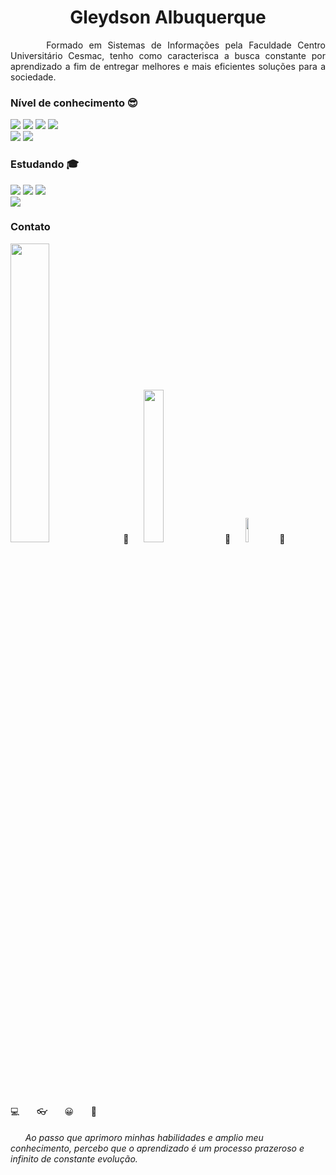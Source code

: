 <h1 align="center">Gleydson Albuquerque</h1>

<p align="justify">&nbsp; &nbsp;&nbsp;&nbsp; Formado em Sistemas de Informações pela Faculdade Centro Universitário Cesmac, tenho como caracterisca a busca constante por aprendizado a fim de entregar melhores 
e mais eficientes soluções para a sociedade.</p>

### Nível de conhecimento :sunglasses:
<img src="https://img.shields.io/static/v1?label=php&message=8.50&color=blue&style=for-the-badge"/> <img src="https://img.shields.io/static/v1?label=java&message=8.50&color=blue&style=for-the-badge"/> <img src="https://img.shields.io/static/v1?label=sql&message=8.50&color=blue&style=for-the-badge"/> 
<img src="https://img.shields.io/static/v1?label=HTML&message=8.00&color=blue&style=for-the-badge"/> <br>
<img src="https://img.shields.io/static/v1?label=css&message=7.50&color=yellow&style=for-the-badge"/> 
<img src="https://img.shields.io/static/v1?label=javascript&message=7.00&color=yellow&style=for-the-badge"/> 

### Estudando :mortar_board: <br>
<img src="https://img.shields.io/static/v1?label=react&message=7.50&color=yellow&style=for-the-badge"/> <img src="https://img.shields.io/static/v1?label=typescript&message=7.50&color=yellow&style=for-the-badge"/> <img src="https://img.shields.io/static/v1?label=NODEJS&message=5.00&color=yellow&style=for-the-badge"/> <br>
<img src="https://img.shields.io/static/v1?label=react native&message=0.00&color=red&style=for-the-badge"/>
<br> 
<h3>Contato</h3>

 [ <img src="https://lh3.googleusercontent.com/EViPU9FCAUhSgZR7hnFJRlSL4gkhL_ye0n4VldsEZA_yUlslnHk-3BgQKXnArQzb14OO" width="35%"/>](https://app.rocketseat.com.br/me/gleydson-albuquerque-07782) :link:  &nbsp; &nbsp;&nbsp;  [ <img src="https://upload.wikimedia.org/wikipedia/commons/thumb/0/01/LinkedIn_Logo.svg/1280px-LinkedIn_Logo.svg.png" width="25%"/>](https://www.linkedin.com/in/gleydson07/) :link:  &nbsp; &nbsp;&nbsp; [ <img src="https://img1.gratispng.com/20180413/fde/kisspng-g-suite-gmail-computer-icons-google-email-e-mail-5ad074ba3e72d7.9148494615236108102558.jpg" width="10%"/>](gassantos.dev@gmail.com) :link:
  
 :computer:	&nbsp; &nbsp;&nbsp;&nbsp; :eyeglasses: &nbsp; &nbsp;&nbsp;&nbsp; :grinning: &nbsp; &nbsp;&nbsp;&nbsp;	:muscle:

  <h6>&nbsp; &nbsp;&nbsp;&nbsp; Ao passo que aprimoro minhas habilidades e amplio meu conhecimento, percebo que o aprendizado é um processo prazeroso e infinito de constante evolução. </h6>

